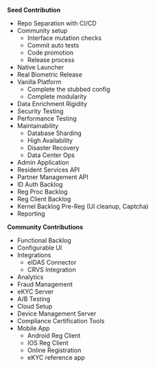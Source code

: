 **Seed Contribution**

*   Repo Separation with CI/CD 
*   Community setup 
    *    Interface mutation checks 
    *    Commit auto tests 
    *    Code promotion 
    *    Release process 
*   Native Launcher 
*   Real Biometric Release
*   Vanilla Platform 
    *   Complete the stubbed config 
    *   Complete modularity 
*   Data Enrichment Rigidity
*   Security Testing 
*   Performance Testing 
*   Maintainability 
    *   Database Sharding
    *   High Availability
    *   Disaster Recovery
    *   Data Center Ops
*   Admin Application
*   Resident Services API
*   Partner Management API
*   ID Auth Backlog
*   Reg Proc Backlog 
*   Reg Client Backlog 
*   Kernel Backlog Pre-Reg (UI cleanup, Captcha) 
*   Reporting 

**Community Contributions**

*   Functional Backlog 
*   Configurable UI 
*   Integrations
    *   eIDAS Connector 
    *   CRVS Integration 
*   Analytics 
*   Fraud Management 
*   eKYC Server 
*   A/B Testing
*   Cloud Setup
*   Device Management Server 
*   Compliance Certification Tools 
*   Mobile App 
    *   Android Reg Client 
    *   IOS Reg Client 
    *   Online Registration 
    *   eKYC reference app 